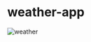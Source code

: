 # weather-app

![weather](https://github.com/waouxiful/weather-app/assets/123130239/ef67292d-0ce1-4667-8e6e-8a5d81bdabd2)
